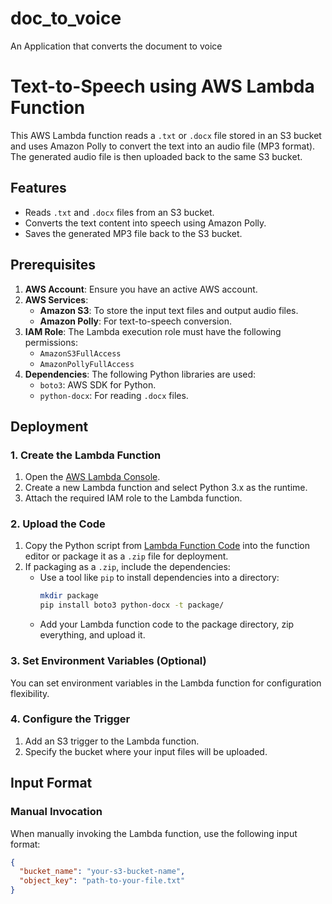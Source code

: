 # doc_to_voice
An Application that converts the document to voice
# Text-to-Speech using AWS Lambda Function

This AWS Lambda function reads a `.txt` or `.docx` file stored in an S3 bucket and uses Amazon Polly to convert the text into an audio file (MP3 format). The generated audio file is then uploaded back to the same S3 bucket.

## Features

- Reads `.txt` and `.docx` files from an S3 bucket.
- Converts the text content into speech using Amazon Polly.
- Saves the generated MP3 file back to the S3 bucket.

## Prerequisites

1. **AWS Account**: Ensure you have an active AWS account.
2. **AWS Services**:
   - **Amazon S3**: To store the input text files and output audio files.
   - **Amazon Polly**: For text-to-speech conversion.
3. **IAM Role**: The Lambda execution role must have the following permissions:
   - `AmazonS3FullAccess`
   - `AmazonPollyFullAccess`
4. **Dependencies**: The following Python libraries are used:
   - `boto3`: AWS SDK for Python.
   - `python-docx`: For reading `.docx` files.

## Deployment

### 1. Create the Lambda Function
1. Open the [AWS Lambda Console](https://console.aws.amazon.com/lambda/).
2. Create a new Lambda function and select Python 3.x as the runtime.
3. Attach the required IAM role to the Lambda function.

### 2. Upload the Code
1. Copy the Python script from [Lambda Function Code](#lambda-function-code) into the function editor or package it as a `.zip` file for deployment.
2. If packaging as a `.zip`, include the dependencies:
   - Use a tool like `pip` to install dependencies into a directory:
     ```bash
     mkdir package
     pip install boto3 python-docx -t package/
     ```
   - Add your Lambda function code to the package directory, zip everything, and upload it.

### 3. Set Environment Variables (Optional)
You can set environment variables in the Lambda function for configuration flexibility.

### 4. Configure the Trigger
1. Add an S3 trigger to the Lambda function.
2. Specify the bucket where your input files will be uploaded.

## Input Format

### Manual Invocation
When manually invoking the Lambda function, use the following input format:
```json
{
  "bucket_name": "your-s3-bucket-name",
  "object_key": "path-to-your-file.txt"
}
